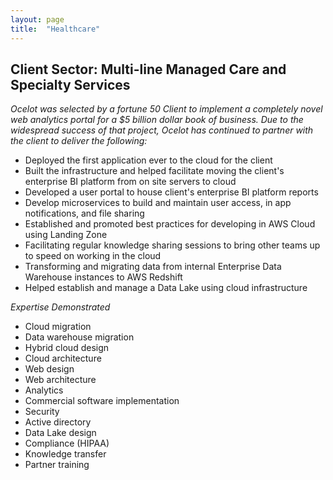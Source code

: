 ```yaml
---
layout: page
title:  "Healthcare"
---
```


## Client Sector: Multi-line Managed Care and Specialty Services

*Ocelot was selected by a fortune 50 Client to implement a completely novel web analytics portal for a $5 billion dollar book of business.  Due to the widespread success of that project, Ocelot has continued to partner with the client to deliver the following:*

- Deployed the first application ever to the cloud for the client
- Built the infrastructure and helped facilitate moving the client's enterprise BI platform from on site servers to cloud
- Developed a user portal to house client's enterprise BI platform reports
- Develop microservices to build and maintain user access, in app notifications, and file sharing
- Established and promoted best practices for developing in AWS Cloud using Landing Zone
- Facilitating regular knowledge sharing sessions to bring other teams up to speed on working in the cloud
- Transforming and migrating data from internal Enterprise Data Warehouse instances to AWS Redshift 
- Helped establish and manage a Data Lake using cloud infrastructure 


*Expertise Demonstrated* 

- Cloud migration 
- Data warehouse migration
- Hybrid cloud design
- Cloud architecture
- Web design
- Web architecture
- Analytics
- Commercial software implementation
- Security 
- Active directory
- Data Lake design 
- Compliance (HIPAA) 
- Knowledge transfer 
- Partner training
